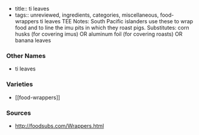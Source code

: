 - title:: ti leaves
- tags:: unreviewed, ingredients, categories, miscellaneous, food-wrappers
ti leaves TEE Notes: South Pacific islanders use these to wrap food and to line the imu pits in which they roast pigs. Substitutes: corn husks (for covering imus) OR aluminum foil (for covering roasts) OR banana leaves

### Other Names

* ti leaves

### Varieties

* [[food-wrappers]]

### Sources
* http://foodsubs.com/Wrappers.html
